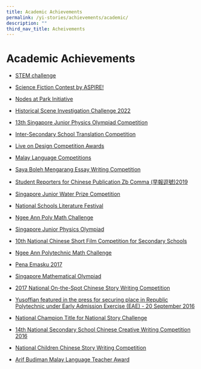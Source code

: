 ```yaml
---
title: Academic Achievements
permalink: /yi-stories/achievements/academic/
description: ""
third_nav_title: Acheivements
---
```

# **Academic Achievements**

* [STEM challenge](/yi-stories/achievements/academic/stem-challenge)  

* [Science Fiction Contest by ASPIRE!](/yi-stories/achievements/academic/science-fiction-contest-by-aspire)  

* [Nodes at Park Initiative](/yi-stories/achievements/academic/nodes-at-park-initiative)  

* [Historical Scene Investigation Challenge 2022](/yi-stories/achievements/academic/historical-scene-investigation-challenge-2022/)  

* [13th Singapore Junior Physics Olympiad Competition](/yi-stories/achievements/academic/13th-singapore-junior-physics-olympiad-competition-2020/) 

* [Inter-Secondary School Translation Competition](/yi-stories/achievements/academic/inter-secondary-school-translation-competition-2020/) 
 
* [Live on Design Competition Awards](/yi-stories/achievements/academic/live-on-design-competition-awards-2020/) 

* [Malay Language Competitions](/yi-stories/achievements/academic/malay-language-competitions/)

* [Saya Boleh Mengarang Essay Writing Competition](/yi-stories/achievements/academic/saya-boleh-mengarang-essay-writing-competition/)

* [Student Reporters for Chinese Publication Zb Comma (早報逗號)2019](/yi-stories/achievements/academic/student-reporters-for-chinese-publication-zb-comma-2019/)

* [Singapore Junior Water Prize Competition](/yi-stories/achievements/academic/singapore-junior-water-prize-competition/)

* [National Schools Literature Festival](/yi-stories/achievements/academic/national-schools-literature-festival-2018/)

* [Ngee Ann Poly Math Challenge](/yi-stories/achievements/academic/ngee-ann-polytechnic-math-challenge-2017/)

* [Singapore Junior Physics Olympiad](/yi-stories/achievements/academic/singapore-junior-physics-olympiad-2017/)

* [10th National Chinese Short Film Competition for Secondary Schools](/yi-stories/achievements/academic/10th-national-chinese-short-film-competition-2017/)

* [Ngee Ann Polytechnic Math Challenge](/yi-stories/achievements/academic/ngee-ann-polytechnic-math-challenge-2017/)

* [Pena Emasku 2017](/yi-stories/achievements/Academic/pena-emasku-2017/)

* [Singapore Mathematical Olympiad](/yi-stories/achievements/academic/singapore-mathematical-olympiad-2017/)

* [2017 National On-the-Spot Chinese Story Writing Competition](/yi-stories/achievements/academic/2017-national-on-the-spot-chinese-story-writing-competition/)

* [Yusoffian featured in the press for securing place in Republic Polytechnic under Early Admission Exercise (EAE) - 20 September 2016](/yi-stories/achievements/Academic/yusoffian-featured-in-the-press-for-securing-place-in-rp-under-eae/)

* [National Champion Title for National Story Challenge](/yi-stories/achievements/Academic/national-champion-title-for-national-story-challenge/)

* [14th National Secondary School Chinese Creative Writing Competition 2016](/yi-stories/achievements/Academic/14th-national-chinese-creative-writing-competition-2016/)

* [National Children Chinese Story Writing Competition](/yi-stories/achievements/Academic/14th-national-chinese-creative-writing-competition-2016/)

* [Arif Budiman Malay Language Teacher Award](/yi-stories/achievements/academic/2017-national-on-the-spot-chinese-story-writing-competition/)
